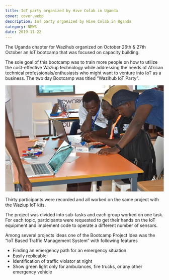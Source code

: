 ```yaml
---
title: IoT party organized by Hive Colab in Uganda
cover: cover.webp
description: IoT party organized by Hive Colab in Uganda
category: NEWS
date: 2019-11-22
---
```


The Uganda chapter for Wazihub organized on October 26th & 27th October an IoT bootcamp that was focused on capacity building.

The sole goal of this bootcamp was to train more people on how to utilize the cost-effective Waziup technology while addressing the needs of African technical professionals/enthusiasts who might want to venture into IoT as a business. The two day Bootcamp was titled “Wazihub IoT Party”.

![image](cover.webp)

Thirty participants were recorded and all worked on the same project with the Waziup IoT kits.

The project was divided into sub-tasks and each group worked on one task. For each topic, participants were requested to get their hands on the IoT equipment and implement code to operate a different number of sensors.	

Among several projects ideas one of the Bootcamp Project Idea was the “IoT Based Traffic Management System” with following features 
- Finding an emergency path for an emergency situation
- Easily replicable
- Identification of traffic violator at night
- Show green light only for ambulances, fire trucks, or any other emergency vehicle
